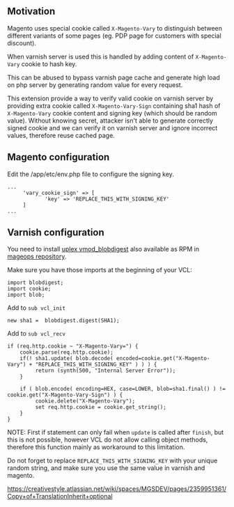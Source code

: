 ## Motivation
Magento uses special cookie called `X-Magento-Vary` to distinguish between different variants of some pages (eg. PDP page for customers with special discount).

When varnish server is used this is handled by adding content of `X-Magento-Vary` cookie to hash key.

This can be abused to bypass varnish page cache and generate high load on php server by generating random value for every request.

This extension provide a way to verify valid cookie on varnish server by providing extra cookie called `X-Magento-Vary-Sign` containing sha1 hash of `X-Magento-Vary` cookie content and signing key (which should be random value).
Without knowing secret, attacker isn't able to generate correctly signed cookie and we can verify it on varnish server and ignore incorrect values, therefore reuse cached page.

## Magento configuration
Edit the /app/etc/env.php file to configure the signing key.

```
...
     'vary_cookie_sign' => [
            'key' => 'REPLACE_THIS_WITH_SIGNING_KEY'
     ]
...
```

## Varnish configuration
You need to install [uplex vmod_blobdigest](https://code.uplex.de/uplex-varnish/libvmod-blobdigest) also available as RPM in [mageops repository](https://mageops.github.io/packages-rpm/).

Make sure you have those imports at the beginning of your VCL:
```
import blobdigest;
import cookie;
import blob;
```

Add to `sub vcl_init`
```
new sha1 =  blobdigest.digest(SHA1);
```

Add to `sub vcl_recv`
```
if (req.http.cookie ~ "X-Magento-Vary=") {
    cookie.parse(req.http.cookie);
    if(! sha1.update( blob.decode( encoded=cookie.get("X-Magento-Vary") + "REPLACE_THIS_WITH_SIGNING_KEY" ) ) ) {
         return (synth(500, "Internal Server Error"));
    }

    if ( blob.encode( encoding=HEX, case=LOWER, blob=sha1.final() ) != cookie.get("X-Magento-Vary-Sign") ) {
         cookie.delete("X-Magento-Vary");
         set req.http.cookie = cookie.get_string();
    }
}
```
NOTE: First if statement can only fail when `update` is called after `finish`, but this is not possible, however VCL do not allow calling object methods, therefore this function mainly as workaround to this limitation.

Do not forget to replace `REPLACE_THIS_WITH_SIGNING_KEY` with your unique random string, and make sure you use the same value in varnish and magento.

https://creativestyle.atlassian.net/wiki/spaces/MGSDEV/pages/2359951361/Copy+of+TranslationInherit+optional
